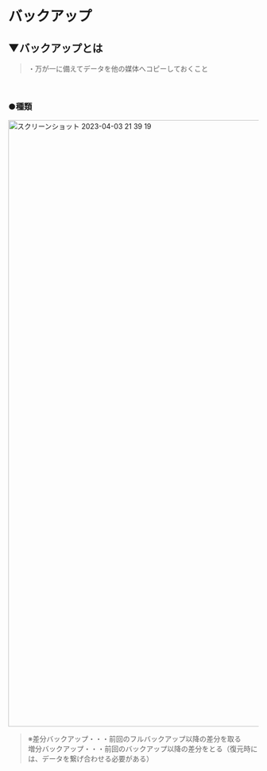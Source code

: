 # バックアップ

## ▼バックアップとは
>・万が一に備えてデータを他の媒体へコピーしておくこと<br>
<br>

### ●種類
<img width="1221" alt="スクリーンショット 2023-04-03 21 39 19" src="https://user-images.githubusercontent.com/81621944/229512101-e62b2dff-8a23-4c04-8df3-168dee6da99c.png"><br>
>※差分バックアップ・・・前回のフルバックアップ以降の差分を取る<br>
>  増分バックアップ・・・前回のバックアップ以降の差分をとる（復元時には、データを繋げ合わせる必要がある）<br>
<br>
